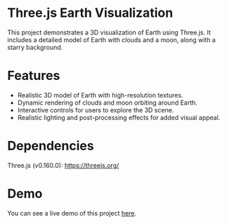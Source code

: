 # Three.js Earth Visualization

This project demonstrates a 3D visualization of Earth using Three.js. It includes a detailed model of Earth with clouds and a moon, along with a starry background.

# Features

- Realistic 3D model of Earth with high-resolution textures.
- Dynamic rendering of clouds and moon orbiting around Earth.
- Interactive controls for users to explore the 3D scene.
- Realistic lighting and post-processing effects for added visual appeal.

# Dependencies

Three.js (v0.160.0): https://threejs.org/

# Demo

You can see a live demo of this project [here](https://jerald-golden.github.io/3D-World/).

